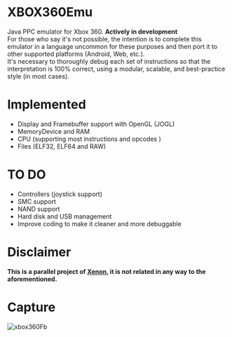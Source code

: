 # XBOX360Emu
Java PPC emulator for Xbox 360. <b>Actively in development</b><br>
For those who say it's not possible, the intention is to complete this emulator in a language uncommon for these purposes and then port it to other supported platforms (Android, Web, etc.).<br>
It's necessary to thoroughly debug each set of instructions so that the interpretation is 100% correct, using a modular, scalable, and best-practice style (in most cases).

# Implemented
* Display and Framebuffer support with OpenGL (JOGL)
* MemoryDevice and RAM
* CPU (supporting most instructions and opcodes )
* Files (ELF32, ELF64 and RAW)

# TO DO
* Controllers (joystick support)
* SMC support
* NAND support
* Hard disk and USB management
* Improve coding to make it cleaner and more debuggable

 # Disclaimer
 <b>This is a parallel project of <a href="https://github.com/xenon-emu/xenon">Xenon</a>, it is not related in any way to the aforementioned.</b>

 # Capture 
![xbox360Fb](https://github.com/user-attachments/assets/c5493f10-4aa7-499b-a8c5-61791e30e768)
